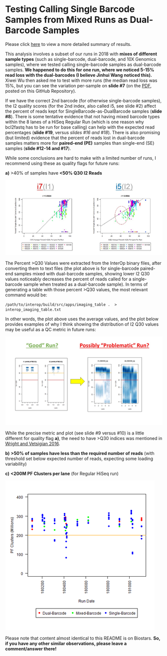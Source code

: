 # Testing Calling Single Barcode Samples from Mixed Runs as Dual-Barcode Samples

Please click [here](https://github.com/COHIGC/SingleBarcode-as-DualBarcode/blob/master/cwarden_SingleBarcode_as_DualBarcode_Public.pdf) to view a more detailed summary of results.

This analysis involves a subset of our runs in 2018 with **mixes of different sample types** (such as single-barcode, dual-barcode, and 10X Genomics samples), where we tested calling single-barcode samples as dual-barcode samples.  **We happened to do this for one run, where we noticed 5-15% read loss with the dual-barcodes (I believe Jinhui Wang noticed this).**  Xiwei Wu then asked me to test with more runs (the median read loss was 15%, but you can see the variation per-sample on **slide #7** (on the [PDF](https://github.com/COHIGC/SingleBarcode-as-DualBarcode/blob/master/cwarden_SingleBarcode_as_DualBarcode_Public.pdf), posted on this GitHub Repository).

If we have the correct 2nd barcode (for otherwise single-barcode samples), the I2 quality scores (for the 2nd index, also called i5, see slide #2) affect the percent of reads kept for SingleBarcode-as-DualBarcode samples (**slide #8**).  There is some tentative evidence that not having mixed barcode types within the 8 lanes of a HiSeq Regular Run (which is one reason why bcl2fastq has to be run for base calling) can help with the expected read percentages (**slide #19**, versus *slides #16 and #18*).   There is also promising (but limited) evidence that the percent of reads lost in dual-barcode samples matters more for **paired-end (PE)** samples than single-end (SE) samples (**slide #12-14 and #17**).

While some conclusions are hard to make with a limited number of runs, I recommend using these as quality flags for future runs:

**a)**	>40% of samples have **<50% Q30 I2 Reads**
 
![alt text](Biostars_Fig1.JPG "Drop in I2 >Q30 Causes Read Loss")
 
The Percent >Q30 Values were extracted from the InterOp binary files, after converting them to text files (the plot above is for single-barcode paired-end samples mixed with dual-barcode samples, showing lower I2 Q30 values noticeably decreases the percent of reads called for a single-barcode sample when treated as a dual-barcode sample).  In terms of generating a table with those percent >Q30 values, the most relevant command would be:

```
/path/to/interop/build/src/apps/imaging_table .  > interop_imaging_table.txt
```

In other words, the plot above uses the average values, and the plot below provides examples of why I think showing the distribution of I2 Q30 values may be useful as a QC metric in future runs:  

![alt text](Percent_Index_Q30_By-Tile.JPG "Plot above is for average value, representing substantial shift in distribution")

While the precise metric and plot (see slide #9 versus #10) is a little different for quality flag **a)**, the need to have >Q30 indices was mentioned in [Wright and Vetsigian 2016](https://bmcgenomics.biomedcentral.com/articles/10.1186/s12864-016-3217-x).

**b)** **>50% of samples have less than the required number of reads** (with threshold set below expected number of reads, expecting some loading variability)

**c)** **<200M PF Clusters per lane** (for Regular HiSeq run)

![alt text](total_reads_per_lane_RegularRun.png "Total Reads (in Millions) Per-Lane for HiSeq 2500 Regular Run")

Please note that content almost identical to this README is on Biostars. **So, if you have any other similar observations, please leave a comment/answer there!**
